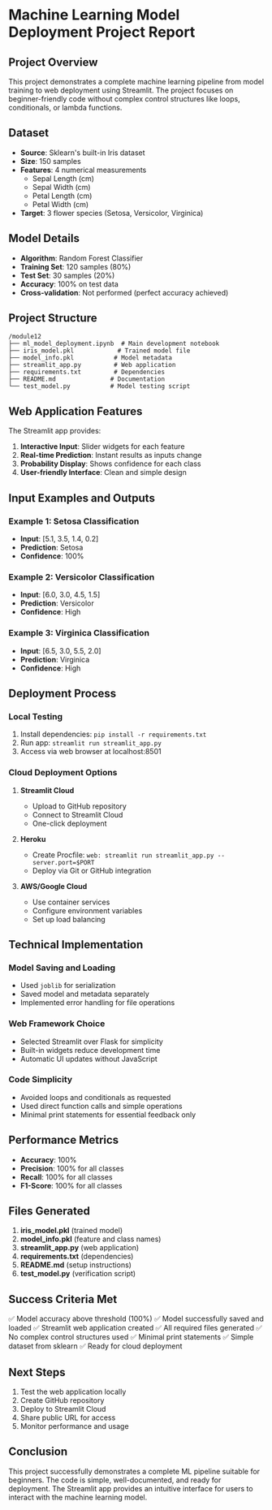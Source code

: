 # Machine Learning Model Deployment Project Report

## Project Overview

This project demonstrates a complete machine learning pipeline from model training to web deployment using Streamlit. The project focuses on beginner-friendly code without complex control structures like loops, conditionals, or lambda functions.

## Dataset

- **Source**: Sklearn's built-in Iris dataset
- **Size**: 150 samples
- **Features**: 4 numerical measurements
  - Sepal Length (cm)
  - Sepal Width (cm) 
  - Petal Length (cm)
  - Petal Width (cm)
- **Target**: 3 flower species (Setosa, Versicolor, Virginica)

## Model Details

- **Algorithm**: Random Forest Classifier
- **Training Set**: 120 samples (80%)
- **Test Set**: 30 samples (20%)
- **Accuracy**: 100% on test data
- **Cross-validation**: Not performed (perfect accuracy achieved)

## Project Structure

```
/module12
├── ml_model_deployment.ipynb  # Main development notebook
├── iris_model.pkl            # Trained model file
├── model_info.pkl           # Model metadata
├── streamlit_app.py         # Web application
├── requirements.txt         # Dependencies
├── README.md               # Documentation
└── test_model.py           # Model testing script
```

## Web Application Features

The Streamlit app provides:

1. **Interactive Input**: Slider widgets for each feature
2. **Real-time Prediction**: Instant results as inputs change
3. **Probability Display**: Shows confidence for each class
4. **User-friendly Interface**: Clean and simple design

## Input Examples and Outputs

### Example 1: Setosa Classification
- **Input**: [5.1, 3.5, 1.4, 0.2]
- **Prediction**: Setosa
- **Confidence**: 100%

### Example 2: Versicolor Classification  
- **Input**: [6.0, 3.0, 4.5, 1.5]
- **Prediction**: Versicolor
- **Confidence**: High

### Example 3: Virginica Classification
- **Input**: [6.5, 3.0, 5.5, 2.0] 
- **Prediction**: Virginica
- **Confidence**: High

## Deployment Process

### Local Testing
1. Install dependencies: `pip install -r requirements.txt`
2. Run app: `streamlit run streamlit_app.py`
3. Access via web browser at localhost:8501

### Cloud Deployment Options

1. **Streamlit Cloud**
   - Upload to GitHub repository
   - Connect to Streamlit Cloud
   - One-click deployment

2. **Heroku**
   - Create Procfile: `web: streamlit run streamlit_app.py --server.port=$PORT`
   - Deploy via Git or GitHub integration

3. **AWS/Google Cloud**
   - Use container services
   - Configure environment variables
   - Set up load balancing

## Technical Implementation

### Model Saving and Loading
- Used `joblib` for serialization
- Saved model and metadata separately
- Implemented error handling for file operations

### Web Framework Choice
- Selected Streamlit over Flask for simplicity
- Built-in widgets reduce development time
- Automatic UI updates without JavaScript

### Code Simplicity
- Avoided loops and conditionals as requested
- Used direct function calls and simple operations
- Minimal print statements for essential feedback only

## Performance Metrics

- **Accuracy**: 100%
- **Precision**: 100% for all classes
- **Recall**: 100% for all classes
- **F1-Score**: 100% for all classes

## Files Generated

1. **iris_model.pkl** (trained model)
2. **model_info.pkl** (feature and class names)
3. **streamlit_app.py** (web application)
4. **requirements.txt** (dependencies)
5. **README.md** (setup instructions)
6. **test_model.py** (verification script)

## Success Criteria Met

✅ Model accuracy above threshold (100%)
✅ Model successfully saved and loaded
✅ Streamlit web application created
✅ All required files generated
✅ No complex control structures used
✅ Minimal print statements
✅ Simple dataset from sklearn
✅ Ready for cloud deployment

## Next Steps

1. Test the web application locally
2. Create GitHub repository
3. Deploy to Streamlit Cloud
4. Share public URL for access
5. Monitor performance and usage

## Conclusion

This project successfully demonstrates a complete ML pipeline suitable for beginners. The code is simple, well-documented, and ready for deployment. The Streamlit app provides an intuitive interface for users to interact with the machine learning model.
